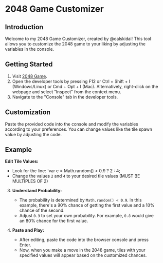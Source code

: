 # 2048 Game Customizer

## Introduction
Welcome to my 2048 Game Customizer, created by @calskidal! This tool allows you to customize the 2048 game to your liking by adjusting the variables in the console.

## Getting Started
1. Visit [2048 Game](//:play2048.co).
2. Open the developer tools by pressing F12 or Ctrl + Shift + I (Windows/Linux) or Cmd + Opt + I (Mac). Alternatively, right-click on the webpage and select "Inspect" from the context menu.
3. Navigate to the "Console" tab in the developer tools.

## Customization
Paste the provided code into the console and modify the variables according to your preferences. You can change values like the tile spawn value by adjusting the code.

## Example
 **Edit Tile Values:**
   - Look for the line: `var e = Math.random() < 0.9 ? 2 : 4;
   - Change the values `2` and `4` to your desired tile values (MUST BE MULTIPLES OF 2)

3. **Understand Probability:**
   - The probability is determined by `Math.random() < 0.9`. In this example, there's a 90% chance of getting the first value and a 10% chance of the second.
   - Adjust `0.9` to set your own probability. For example, `0.8` would give an 80% chance for the first value.

4. **Paste and Play:**
   - After editing, paste the code into the browser console and press Enter.
   - Now, when you make a move in the 2048 game, tiles with your specified values will appear based on the customized chances.

